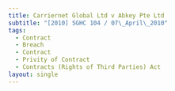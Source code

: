 ```yaml
---
title: Carriernet Global Ltd v Abkey Pte Ltd
subtitle: "[2010] SGHC 104 / 07\_April\_2010"
tags:
  - Contract
  - Breach
  - Contract
  - Privity of Contract
  - Contracts (Rights of Third Parties) Act
layout: single
---
```


